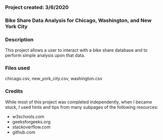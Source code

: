 ### Project created: 3/6/2020

### Bike Share Data Analysis for Chicago, Washington, and New York City

### Description
This project allows a user to interact with a bike share database and to perform simple analysis upon that data.

### Files used
chicago.csv,
new_york_city.csv,
washington.csv

### Credits
While most of this project was completed independently, when I became stuck, I used hints and tips from many subpages of the following resources:

- w3schools.com
- geeksforgeeks.org
- stackoverflow.com
- github.com
